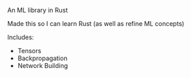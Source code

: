 An ML library in Rust

Made this so I can learn Rust (as well as refine ML concepts)

Includes:
- Tensors
- Backpropagation
- Network Building
